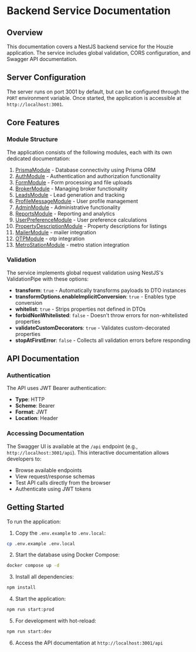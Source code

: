 # Backend Service Documentation

## Overview

This documentation covers a NestJS backend service for the Houzie application. The service includes global validation, CORS configuration, and Swagger API documentation.

## Server Configuration

The server runs on port 3001 by default, but can be configured through the `PORT` environment variable. Once started, the application is accessible at `http://localhost:3001`.

## Core Features

### Module Structure

The application consists of the following modules, each with its own dedicated documentation:

1. [PrismaModule](./docs/modules/prisma.md) - Database connectivity using Prisma ORM
2. [AuthModule](./docs/modules/auth.md) - Authentication and authorization functionality
3. [FormModule](./docs/modules/form.md) - Form processing and file uploads
4. [BrokerModule](./docs/modules/broker.md) - Managing broker functionality
5. [LeadsModule](./docs/leads/leads.md) - Lead generation and tracking
6. [ProfileMessageModule](./docs/modules/profile.md) - User profile management
7. [AdminModule](./docs/modules/admin.md) - Administrative functionality
8. [ReportsModule](./docs/modules/reports.md) - Reporting and analytics
9. [UserPreferenceModule](./docs/modules/user-preference.md) - User preference calculations
10. [PropertyDescriptionModule](./docs/modules/property_description.md) - Property descriptions for listings
11. [MailerModule](./docs/modules/mail.md) - mailer integration
12. [OTPModule](./docs/modules/otp.md) - otp integration
13. [MetroStationModule](./docs/modules/metro.md) - metro station integration

### Validation

The service implements global request validation using NestJS's ValidationPipe with these options:

- **transform**: `true` - Automatically transforms payloads to DTO instances
- **transformOptions.enableImplicitConversion**: `true` - Enables type conversion
- **whitelist**: `true` - Strips properties not defined in DTOs
- **forbidNonWhitelisted**: `false` - Doesn't throw errors for non-whitelisted properties
- **validateCustomDecorators**: `true` - Validates custom-decorated properties
- **stopAtFirstError**: `false` - Collects all validation errors before responding

## API Documentation

### Authentication

The API uses JWT Bearer authentication:

- **Type**: HTTP
- **Scheme**: Bearer
- **Format**: JWT
- **Location**: Header

### Accessing Documentation

The Swagger UI is available at the `/api` endpoint (e.g., `http://localhost:3001/api`). This interactive documentation allows developers to:

- Browse available endpoints
- View request/response schemas
- Test API calls directly from the browser
- Authenticate using JWT tokens

## Getting Started

To run the application:

1. Copy the `.env.example` to `.env.local`:

```bash
cp .env.example .env.local
```

2. Start the database using Docker Compose:

```bash
docker compose up -d 
```

3. Install all dependencies:

```bash
npm install
```

4. Start the application:

```bash
npm run start:prod
```

5. For development with hot-reload:

```bash
npm run start:dev
```

6. Access the API documentation at `http://localhost:3001/api`
